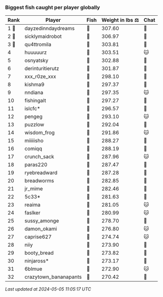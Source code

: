 ### Biggest fish caught per player globally
| Rank | Player | Fish | Weight in lbs ⚖️ | Chat |
|------|--------|-----------|---------|-------|
| 1 🥇  | dayzedinndaydreams | 🦑 | 307.60 | 🍞 |
| 2 🥈  | sicklymaidrobot | 🦑 | 306.97 | 🍞 |
| 3 🥉  | qu4ttromila | 🐳 | 303.81 | 🍞 |
| 4  | huuuuurz | 🐳 | 303.51 | 🐱 |
| 5  | osnyatsky | 🐳 | 302.88 | 🍞 |
| 6  | derinturitierutz | 🐳 | 301.87 | 🍞 |
| 7  | xxx_r0ze_xxx | 🐳 | 298.10 | 🍞 |
| 8  | kishma9 | 🐳 | 297.37 | 🍞 |
| 9  | nndiana | 🐳 | 297.35 | 🐱 |
| 10  | fishingalt | 🐳 | 297.27 | 🍞 |
| 11  | islcfc* | 🐳 | 296.57 | 🍞 |
| 12  | pengeg | 🐳 | 293.10 | 🐱 |
| 13  | puzzlow | 🐳 | 292.04 | 🍞 |
| 14  | wisdom_frog | 🐳 | 291.86 | 🐱 |
| 15  | miiiiisho | 🦈 | 288.27 | 🍞 |
| 16  | comiqq | 🐳 | 288.19 | 🍞 |
| 17  | crunch_sack | 🐳 | 287.96 | 🐱 |
| 18  | paras220 | 🐳 | 287.47 | 🍞 |
| 19  | ryebreadward | 🐳 | 287.28 | 🍞 |
| 20  | breadworms | 🐳 | 282.85 | 🍞 |
| 21  | jr_mime | 🦑 | 282.46 | 🍞 |
| 22  | 5c33* | 🐉 | 281.63 | 🍞 |
| 23  | reaima | 🐳 | 281.05 | 🐱 |
| 24  | faslker | 🐳 | 280.99 | 🐱 |
| 25  | sussy_amonge | 🐉 | 278.70 | 🍞 |
| 26  | damon_okami | 🐉 | 276.80 | 🐱 |
| 27  | caprise627 | 🐳 | 274.74 | 🐱 |
| 28  | niiy | 🐳 | 273.90 | 🍞 |
| 29  | booty_bread | 🐉 | 273.82 | 🍞 |
| 30  | ninjaross* | 🦑 | 273.17 | 🍞 |
| 31  | 6blmue | 🐳 | 272.90 | 🐱 |
| 32  | crazytown_bananapants | 🦈 | 270.42 | 🍞 |

_Last updated at 2024-05-05 11:05:17 UTC_